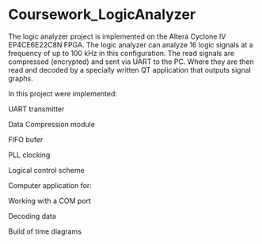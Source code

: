 # Coursework_LogicAnalyzer
The logic analyzer project is implemented on the Altera Cyclone IV EP4CE6E22C8N FPGA.
The logic analyzer can analyze 16 logic signals at a frequency of up to 100 kHz in this configuration.
The read signals are compressed (encrypted) and sent via UART to the PC.
Where they are then read and decoded by a specially written QT application that outputs signal graphs.

In this project were implemented:

  UART transmitter

  Data Compression module

  FIFO bufer

  PLL clocking

  Logical control scheme


Computer application for:

  Working with a COM port

  Decoding data

  Build of time diagrams
